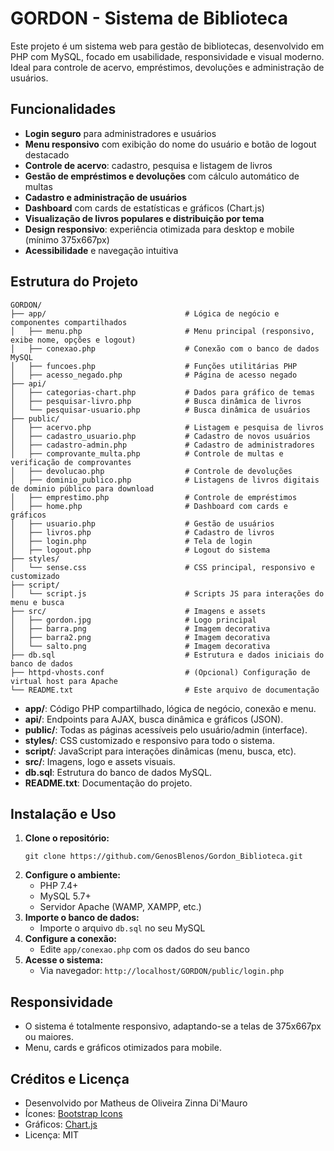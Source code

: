 # GORDON - Sistema de Biblioteca

Este projeto é um sistema web para gestão de bibliotecas, desenvolvido em PHP com MySQL, focado em usabilidade, responsividade e visual moderno. Ideal para controle de acervo, empréstimos, devoluções e administração de usuários.

## Funcionalidades
- **Login seguro** para administradores e usuários
- **Menu responsivo** com exibição do nome do usuário e botão de logout destacado
- **Controle de acervo**: cadastro, pesquisa e listagem de livros
- **Gestão de empréstimos e devoluções** com cálculo automático de multas
- **Cadastro e administração de usuários**
- **Dashboard** com cards de estatísticas e gráficos (Chart.js)
- **Visualização de livros populares e distribuição por tema**
- **Design responsivo**: experiência otimizada para desktop e mobile (mínimo 375x667px)
- **Acessibilidade** e navegação intuitiva

## Estrutura do Projeto

```
GORDON/
├── app/                               # Lógica de negócio e componentes compartilhados
│   ├── menu.php                       # Menu principal (responsivo, exibe nome, opções e logout)
│   ├── conexao.php                    # Conexão com o banco de dados MySQL
│   ├── funcoes.php                    # Funções utilitárias PHP
│   ├── acesso_negado.php              # Página de acesso negado
├── api/
│   ├── categorias-chart.php           # Dados para gráfico de temas
│   ├── pesquisar-livro.php            # Busca dinâmica de livros
│   └── pesquisar-usuario.php          # Busca dinâmica de usuários
├── public/
│   ├── acervo.php                     # Listagem e pesquisa de livros
│   ├── cadastro_usuario.php           # Cadastro de novos usuários
│   ├── cadastro-admin.php             # Cadastro de administradores
│   ├── comprovante_multa.php          # Controle de multas e verificação de comprovantes
│   ├── devolucao.php                  # Controle de devoluções
│   ├── dominio_publico.php            # Listagens de livros digitais de dominio público para download
│   ├── emprestimo.php                 # Controle de empréstimos
│   ├── home.php                       # Dashboard com cards e gráficos
│   ├── usuario.php                    # Gestão de usuários
│   ├── livros.php                     # Cadastro de livros
│   ├── login.php                      # Tela de login
│   ├── logout.php                     # Logout do sistema
├── styles/
│   └── sense.css                      # CSS principal, responsivo e customizado
├── script/
│   └── script.js                      # Scripts JS para interações do menu e busca
├── src/                               # Imagens e assets
│   ├── gordon.jpg                     # Logo principal
│   ├── barra.png                      # Imagem decorativa
│   ├── barra2.png                     # Imagem decorativa
│   └── salto.png                      # Imagem decorativa
├── db.sql                             # Estrutura e dados iniciais do banco de dados
├── httpd-vhosts.conf                  # (Opcional) Configuração de virtual host para Apache
└── README.txt                         # Este arquivo de documentação
```

- **app/**: Código PHP compartilhado, lógica de negócio, conexão e menu.
- **api/**: Endpoints para AJAX, busca dinâmica e gráficos (JSON).
- **public/**: Todas as páginas acessíveis pelo usuário/admin (interface).
- **styles/**: CSS customizado e responsivo para todo o sistema.
- **script/**: JavaScript para interações dinâmicas (menu, busca, etc).
- **src/**: Imagens, logo e assets visuais.
- **db.sql**: Estrutura do banco de dados MySQL.
- **README.txt**: Documentação do projeto.

## Instalação e Uso
1. **Clone o repositório:**
   ```
   git clone https://github.com/GenosBlenos/Gordon_Biblioteca.git
   ```
2. **Configure o ambiente:**
   - PHP 7.4+
   - MySQL 5.7+
   - Servidor Apache (WAMP, XAMPP, etc.)
3. **Importe o banco de dados:**
   - Importe o arquivo `db.sql` no seu MySQL
4. **Configure a conexão:**
   - Edite `app/conexao.php` com os dados do seu banco
5. **Acesse o sistema:**
   - Via navegador: `http://localhost/GORDON/public/login.php`

## Responsividade
- O sistema é totalmente responsivo, adaptando-se a telas de 375x667px ou maiores.
- Menu, cards e gráficos otimizados para mobile.

## Créditos e Licença
- Desenvolvido por Matheus de Oliveira Zinna Di'Mauro
- Ícones: [Bootstrap Icons](https://icons.getbootstrap.com/)
- Gráficos: [Chart.js](https://www.chartjs.org/)
- Licença: MIT
